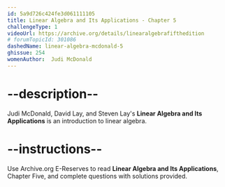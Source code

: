 ```yaml
---
id: 5a9d726c424fe3d061111105
title: Linear Algebra and Its Applications - Chapter 5
challengeType: 1
videoUrl: https://archive.org/details/linearalgebrafifthedition
# forumTopicId: 301086
dashedName: linear-algebra-mcdonald-5
ghissue: 254
womenAuthor:  Judi McDonald
---
```


# --description--

Judi McDonald, David Lay, and Steven Lay's __Linear Algebra and Its Applications__ is an introduction to linear algebra.

# --instructions--

Use Archive.org E-Reserves to read __Linear Algebra and Its Applications__, Chapter Five, and complete questions with solutions provided. 